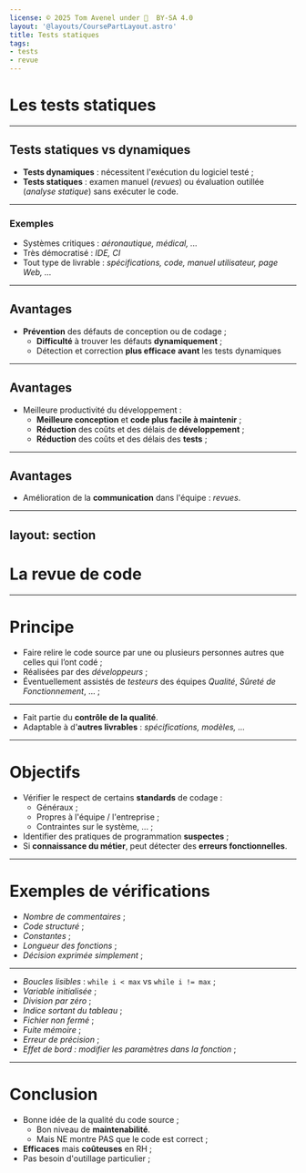 ```yaml
---
license: © 2025 Tom Avenel under 󰵫  BY-SA 4.0
layout: '@layouts/CoursePartLayout.astro'
title: Tests statiques
tags:
- tests
- revue
---
```


# Les tests statiques

---

## Tests statiques vs dynamiques

- **Tests dynamiques** : nécessitent l'exécution du logiciel testé ;
- **Tests statiques** : examen manuel (_revues_) ou évaluation outillée (_analyse statique_) sans exécuter le code.

---

### Exemples

- Systèmes critiques : _aéronautique, médical, ..._
- Très démocratisé : _IDE, CI_
- Tout type de livrable : _spécifications, code, manuel utilisateur, page Web, ..._

---

## Avantages

- **Prévention** des défauts de conception ou de codage ;
  + **Difficulté** à trouver les défauts **dynamiquement** ;
  + Détection et correction **plus efficace** **avant** les tests dynamiques

---

## Avantages

- Meilleure productivité du développement :
  + **Meilleure conception** et **code plus facile à maintenir** ;
  + **Réduction** des coûts et des délais de **développement** ;
  + **Réduction** des coûts et des délais des **tests** ;

---

## Avantages

- Amélioration de la **communication** dans l'équipe : _revues_.

---
layout: section
---

# La revue de code

---

# Principe

- Faire relire le code source par une ou plusieurs personnes autres que celles qui l’ont codé ;
- Réalisées par des _développeurs_ ;
- Éventuellement assistés de _testeurs_ des équipes _Qualité_, _Sûreté de Fonctionnement_, ... ;

---

- Fait partie du **contrôle de la qualité**.
- Adaptable à d'**autres livrables** : _spécifications, modèles, ..._

---

# Objectifs

- Vérifier le respect de certains **standards** de codage :
  + Généraux ;
  + Propres à l'équipe / l'entreprise ;
  + Contraintes sur le système, ... ;
- Identifier des pratiques de programmation **suspectes** ;
- Si **connaissance du métier**, peut détecter des **erreurs fonctionnelles**.

---

# Exemples de vérifications

- _Nombre de commentaires_ ;
- _Code structuré_ ;
- _Constantes_ ;
- _Longueur des fonctions_ ;
- _Décision exprimée simplement_ ;

---

- _Boucles lisibles_ : `while i < max` vs `while i != max` ;
- _Variable initialisée_ ;
- _Division par zéro_ ;
- _Indice sortant du tableau_ ;
- _Fichier non fermé_ ;
- _Fuite mémoire_ ;
- _Erreur de précision_ ;
- _Effet de bord : modifier les paramètres dans la fonction_ ;

---

# Conclusion 

- Bonne idée de la qualité du code source ;
  + Bon niveau de **maintenabilité**.
  + Mais NE montre PAS que le code est correct ;
- **Efficaces** mais **coûteuses** en RH ;
- Pas besoin d'outillage particulier ;

